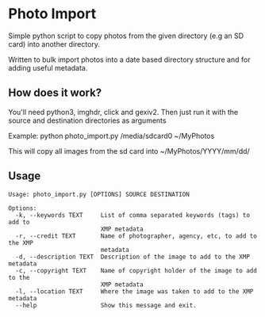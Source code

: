 # Photo Import

Simple python script to copy photos from the given directory (e.g an SD card) into another directory. 

Written to bulk import photos into a date based directory structure and for adding useful metadata. 

## How does it work?

You'll need python3, imghdr, click and gexiv2. Then just run it with the source and destination directories as arguments

Example: python photo_import.py /media/sdcard0 ~/MyPhotos

This will copy all images from the sd card into ~/MyPhotos/YYYY/mm/dd/

## Usage

``` shell
Usage: photo_import.py [OPTIONS] SOURCE DESTINATION

Options:
  -k, --keywords TEXT     List of comma separated keywords (tags) to add to
                          XMP metadata
  -r, --credit TEXT       Name of photographer, agency, etc, to add to the XMP
                          metadata
  -d, --description TEXT  Description of the image to add to the XMP metadata
  -c, --copyright TEXT    Name of copyright holder of the image to add to the
                          XMP metadata
  -l, --location TEXT     Where the image was taken to add to the XMP metadata
  --help                  Show this message and exit.
``` 
